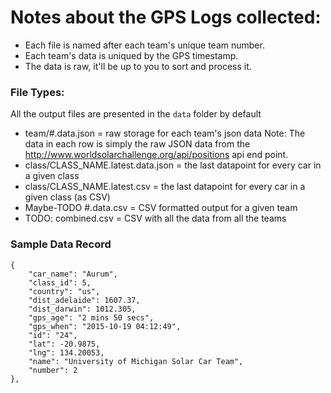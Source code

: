 Notes about the GPS Logs collected:
===================================

- Each file is named after each team's unique team number.
- Each team's data is uniqued by the GPS timestamp.
- The data is raw, it'll be up to you to sort and process it.

### File Types:

All the output files are presented in the `data` folder by default
- team/#.data.json = raw storage for each team's json data
	Note: The data in each row is simply the raw JSON data from the http://www.worldsolarchallenge.org/api/positions api end point.
- class/CLASS_NAME.latest.data.json = the last datapoint for every car in a given class
- class/CLASS_NAME.latest.csv = the last datapoint for every car in a given class (as CSV)
- Maybe-TODO \#.data.csv = CSV formatted output for a given team
- TODO: combined.csv = CSV with all the data from all the teams

### Sample Data Record

	{
		"car_name": "Aurum",
		"class_id": 5,
		"country": "us",
		"dist_adelaide": 1607.37,
		"dist_darwin": 1012.305,
		"gps_age": "2 mins 50 secs",
		"gps_when": "2015-10-19 04:12:49",
		"id": "24",
		"lat": -20.9875,
		"lng": 134.20053,
		"name": "University of Michigan Solar Car Team",
		"number": 2
	},

###